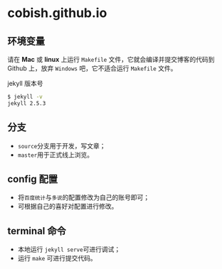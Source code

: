 # cobish.github.io

## 环境变量

请在 **Mac** 或 **linux** 上运行 ``Makefile`` 文件，它就会编译并提交博客的代码到 Github 上，放弃 ``Windows`` 吧，它不适合运行 ``Makefile`` 文件。

jekyll 版本号

``` bash
$ jekyll -v
jekyll 2.5.3
```

## 分支

- ``source``分支用于开发，写文章；
- ``master``用于正式线上浏览。

## config 配置

- 将``百度统计``与``多说``的配置修改为自己的账号即可；
- 可根据自己的喜好对配置进行修改。

## terminal 命令

- 本地运行 ``jekyll serve``可进行调试；
- 运行 ``make`` 可进行提交代码。

